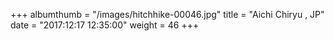 +++
albumthumb = "/images/hitchhike-00046.jpg"
title = "Aichi Chiryu , JP"
date = "2017:12:17 12:35:00"
weight = 46
+++
